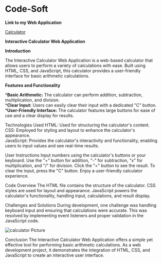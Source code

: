 # Code-Soft
**Link to my Web Application**

[Calculator](https://priyasha2808.github.io/Code-Soft/)

**Interactive Calculator Web Application**

**Introduction**

The Interactive Calculator Web Application is a web-based calculator that allows users to perform a variety of calculations with ease. Built using HTML, CSS, and JavaScript, this calculator provides a user-friendly interface for basic arithmetic calculations.

**Features and Functionality**

***Basic Arithmetic:** The calculator can perform addition, subtraction, multiplication, and division.  
***Clear Input:** Users can easily clear their input with a dedicated "C" button.  
***User-Friendly Interface:** The calculator features large buttons for ease of use and a clear display for results.  

Technologies Used
HTML: Used for structuring the calculator's content.  
CSS: Employed for styling and layout to enhance the calculator's appearance.  
JavaScript: Provides the calculator's interactivity and functionality, enabling users to input values and see real-time results.  

User Instructions
Input numbers using the calculator's buttons or your keyboard.
Use the "+" button for addition, "-" for subtraction, "x" for multiplication, and "/" for division.
Click the "=" button to see the result.
To clear the input, press the "C" button.
Enjoy a user-friendly calculator experience.

Code Overview
The HTML file contains the structure of the calculator.
CSS styles are used for layout and appearance.
JavaScript powers the calculator's functionality, handling input, calculations, and result display.

Challenges and Solutions
During development, one challenge was handling keyboard input and ensuring that calculations were accurate. This was resolved by implementing event listeners 
and proper validation in the JavaScript code.



![calculator Picture](https://github.com/priyasha2808/Code-Soft/assets/144422975/e4d80ce0-8a90-4aab-930e-2cf1c34e1268)


Conclusion
The Interactive Calculator Web Application offers a simple yet effective tool for performing basic arithmetic calculations. As a web development project, it demonstrates the integration of HTML, CSS, and JavaScript to create an interactive user interface.

